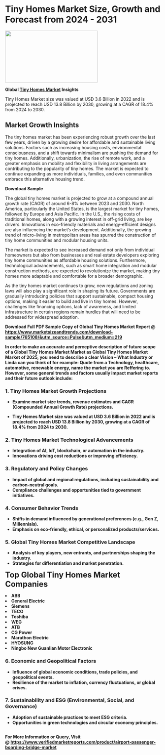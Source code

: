 <H1>Tiny Homes Market Size, Growth and Forecast from 2024 - 2031</H1><img class="aligncenter size-medium wp-image-584254" src="https://thirdeyenews.in/wp-content/uploads/2024/09/Global-Market-Research-300x168.jpeg" alt="" width="300" height="168" /><p><strong>Global&nbsp;<a href="https://www.marketsizeandtrends.com/download-sample/765108/&amp;utm_source=Pulse&amp;utm_medium=219">Tiny Homes Market</a> Insights</strong></p><p>Tiny Homes Market size was valued at USD 3.6 Billion in 2022 and is projected to reach USD 13.8 Billion by 2030, growing at a CAGR of 18.4% from 2024 to 2030.</p><p><h2>Market Growth Insights</h2> <p>The tiny homes market has been experiencing robust growth over the last few years, driven by a growing desire for affordable and sustainable living solutions. Factors such as increasing housing costs, environmental consciousness, and a shift towards minimalism are pushing the demand for tiny homes. Additionally, urbanization, the rise of remote work, and a greater emphasis on mobility and flexibility in living arrangements are contributing to the popularity of tiny homes. The market is expected to continue expanding as more individuals, families, and even communities embrace this alternative housing trend.</p> <p><strong>Download Sample</strong></p> <p>The global tiny homes market is projected to grow at a compound annual growth rate (CAGR) of around 6-8% between 2023 and 2030. North America, particularly the United States, is the largest market for tiny homes, followed by Europe and Asia Pacific. In the U.S., the rising costs of traditional homes, along with a growing interest in off-grid living, are key drivers. Innovations in eco-friendly materials and energy-efficient designs are also influencing the market’s development. Additionally, the growing trend of micro-living in metropolitan areas has spurred the construction of tiny home communities and modular housing units.</p> <p>The market is expected to see increased demand not only from individual homeowners but also from businesses and real estate developers exploring tiny home communities as affordable housing solutions. Furthermore, technological advancements, such as smart home integration and modular construction methods, are expected to revolutionize the market, making tiny homes more adaptable and comfortable for a broader demographic.</p> <p>As the tiny homes market continues to grow, new regulations and zoning laws will also play a significant role in shaping its future. Governments are gradually introducing policies that support sustainable, compact housing options, making it easier to build and live in tiny homes. However, challenges like financing options, lack of awareness, and limited infrastructure in certain regions remain hurdles that will need to be addressed for widespread adoption.</p> <p><strong></p><p><span class=""><strong>Download Full PDF Sample Copy of Global Tiny Homes Market Report</strong> @ <a href="https://www.marketsizeandtrends.com/download-sample/765108/&amp;utm_source=Pulse&amp;utm_medium=219" target="_blank">https://www.marketsizeandtrends.com/download-sample/765108/&amp;utm_source=Pulse&amp;utm_medium=219</a></span></p><p>In order to make an accurate and perceptive description of future scope of a Global&nbsp;Tiny Homes Market Market as Global&nbsp;Tiny Homes Market Market of 2025, you need to describe a clear Vision &ndash; What Industry or Linda can you think of for example: Quote from a Technology, healthcare, automotive, renewable energy, name the market you are Reffering to. However, some general trends and factors usually impact market reports and their future outlook include:</p><h3>1.&nbsp;<strong>Tiny Homes Market Growth Projections</strong></h3><ul><li>Examine market size trends, revenue estimates and CAGR (Compounded Annual Growth Rate) projections.</li><li><p>Tiny Homes Market size was valued at USD 3.6 Billion in 2022 and is projected to reach USD 13.8 Billion by 2030, growing at a CAGR of 18.4% from 2024 to 2030.</p></li></ul><h3>2.&nbsp;<strong>Tiny Homes Market Technological Advancements</strong></h3><ul><li>Integration of AI, IoT, blockchain, or automation in the industry.</li><li>Innovations driving cost reductions or improving efficiency.</li></ul><h3>3.&nbsp;<strong>Regulatory and Policy Changes</strong></h3><ul><li>Impact of global and regional regulations, including sustainability and carbon-neutral goals.</li><li>Compliance challenges and opportunities tied to government initiatives.</li></ul><h3>4.&nbsp;<strong>Consumer Behavior Trends</strong></h3><ul><li>Shifts in demand influenced by generational preferences (e.g., Gen Z, Millennials).</li><li>Emphasis on eco-friendly, ethical, or personalized products/services.</li></ul><h3>5.&nbsp;<strong>Global Tiny Homes Market Competitive Landscape</strong></h3><ul><li>Analysis of key players, new entrants, and partnerships shaping the industry.</li><li>Strategies for differentiation and market penetration.</li></ul><p data-pm-slice="1 1 []"><span style="color: inherit; font-family: inherit; font-size: 25px;">Top Global Tiny Homes Market Companies</span></p><div class="" data-test-id=""><p><li>ABB</li><li> General Electric</li><li> Siemens</li><li> TECO</li><li> Toshiba</li><li> WEG</li><li> ATB</li><li> CG Power</li><li> Marathon Electric</li><li> HYOSUNG</li><li> Ningbo New Guanlian Motor Electronic</li></p></div><h3>6.&nbsp;<strong>Economic and Geopolitical Factors</strong></h3><ul><li>Influence of global economic conditions, trade policies, and geopolitical events.</li><li>Resilience of the market to inflation, currency fluctuations, or global crises.</li></ul><h3>7.&nbsp;<strong>Sustainability and ESG (Environmental, Social, and Governance)</strong></h3><ul><li>Adoption of sustainable practices to meet ESG criteria.</li><li>Opportunities in green technologies and circular economy principles.</li></ul><h2><strong style="font-size: 14px;">For More Information or Query, Visit @&nbsp;</strong><a style="background-color: #ffffff; font-size: 14px;" href="https://www.marketsizeandtrends.com/report/tiny-homes-market/" target="_blank">https://www.verifiedmarketreports.com/product/airport-passenger-boarding-bridge-market</a></h2>
